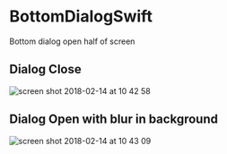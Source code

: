 # BottomDialogSwift
Bottom dialog open half of screen

## Dialog Close
![screen shot 2018-02-14 at 10 42 58](https://user-images.githubusercontent.com/16122202/36205003-5da0d7c4-1174-11e8-996a-c428e258477d.png)

## Dialog Open with blur in background
![screen shot 2018-02-14 at 10 43 09](https://user-images.githubusercontent.com/16122202/36205012-6113175a-1174-11e8-80ed-7d8a944a167f.png)

